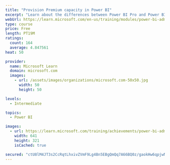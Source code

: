 ```yaml
---
title: "Provision Premium capacity in Power BI"
excerpt: "Learn about the differences between Power BI Pro and Power BI Premium, and how Power BI Premium manages capacity resources."
webUrl: https://learn.microsoft.com/en-us/training/modules/power-bi-admin-premium/
type: course
price: Free
length: PT19M
ratings:
  count: 164
  average: 4.847561
heat: 50

provider:
  name: Microsoft Learn
  domain: microsoft.com
  images:
    - url: /assets/images/organizations/microsoft.com-50x50.jpg
      width: 50
      height: 50

levels:
  - Intermediate

topics:
  - Power BI

images:
  - url: https://learn.microsoft.com/training/achievements/power-bi-admin-premium-social.png
    width: 641
    height: 321
    isCached: true

secured: "ctU8lM4JT3s2CcRqtLhxivZVmF9Lg4Bn5EBgQmQq7A66BQ0z/gaokHw6qpjwN0Ozx6qSt006trhK8uVbpV3dNAWbjkKjtWji2bNHviJdQgWy/WfCk8CVMTqXKA8rTwLYwUrmwU1kTk7KgaS0tBEVr318wVYrAJ+Mw4mtY2WL5bf4DF5gZX/tvIvKXBpwdQ40kz8/22XnW8Qy4d/iXAGIGWlnKQy8uCpVJadkzMG5gp8BZKheeo7vNBbCDRYkHxdP08DxiiVTVkiQ2CrWfgM0INYXjz3lsw+5cg6xSFiEJZJJwZrI7ohV7TvlASVCuIa8fwEZaILLWzObCxb2L8wllMEFBTgqZva/ONpUQb11/sm9isz/Iuq47CAppb3bBpi5Iy6NDNWx9hsoYUC6Qm0WHq+CNnH72uPouOr2Zdzzkzs=;dAIdsKQoxh2MxwDY95Uz1g=="
---
```


